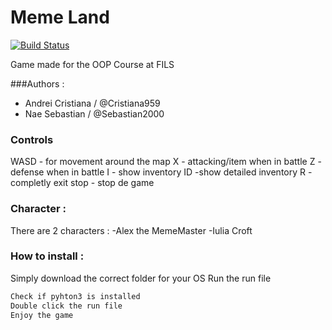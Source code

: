 # Meme Land 

[![Build Status](https://travis-ci.org/joemccann/dillinger.svg?branch=master)](https://travis-ci.org/joemccann/dillinger)

Game made for the OOP Course at FILS 

###Authors :
- Andrei Cristiana / @Cristiana959
- Nae Sebastian / @Sebastian2000

### Controls
WASD - for movement around the map
X - attacking/item when in battle
Z - defense when in battle
I - show inventory
ID -show detailed inventory
R - completly exit
stop - stop de game


### Character : 
There are 2 characters : 
-Alex the MemeMaster 
-Iulia Croft

### How to install : 
Simply download the correct folder for your OS
Run the run file

```sh
Check if pyhton3 is installed
Double click the run file
Enjoy the game
```



